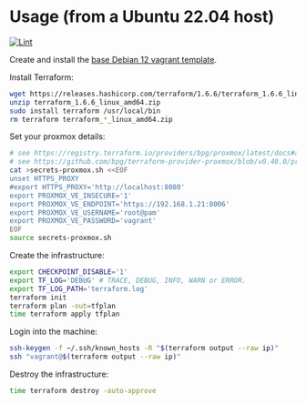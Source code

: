 # Usage (from a Ubuntu 22.04 host)

[![Lint](https://github.com/rgl/terraform-proxmox-debian-example/actions/workflows/lint.yml/badge.svg)](https://github.com/rgl/terraform-proxmox-debian-example/actions/workflows/lint.yml)

Create and install the [base Debian 12 vagrant template](https://github.com/rgl/debian-vagrant).

Install Terraform:

```bash
wget https://releases.hashicorp.com/terraform/1.6.6/terraform_1.6.6_linux_amd64.zip
unzip terraform_1.6.6_linux_amd64.zip
sudo install terraform /usr/local/bin
rm terraform terraform_*_linux_amd64.zip
```

Set your proxmox details:

```bash
# see https://registry.terraform.io/providers/bpg/proxmox/latest/docs#argument-reference
# see https://github.com/bpg/terraform-provider-proxmox/blob/v0.40.0/proxmoxtf/provider/provider.go#L47-L53
cat >secrets-proxmox.sh <<EOF
unset HTTPS_PROXY
#export HTTPS_PROXY='http://localhost:8080'
export PROXMOX_VE_INSECURE='1'
export PROXMOX_VE_ENDPOINT='https://192.168.1.21:8006'
export PROXMOX_VE_USERNAME='root@pam'
export PROXMOX_VE_PASSWORD='vagrant'
EOF
source secrets-proxmox.sh
```

Create the infrastructure:

```bash
export CHECKPOINT_DISABLE='1'
export TF_LOG='DEBUG' # TRACE, DEBUG, INFO, WARN or ERROR.
export TF_LOG_PATH='terraform.log'
terraform init
terraform plan -out=tfplan
time terraform apply tfplan
```

Login into the machine:

```bash
ssh-keygen -f ~/.ssh/known_hosts -R "$(terraform output --raw ip)"
ssh "vagrant@$(terraform output --raw ip)"
```

Destroy the infrastructure:

```bash
time terraform destroy -auto-approve
```
